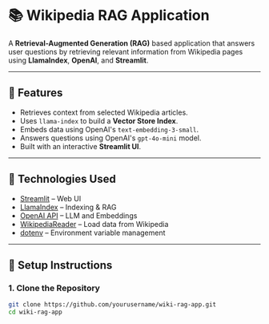 # 📚 Wikipedia RAG Application

A **Retrieval-Augmented Generation (RAG)** based application that answers user questions by retrieving relevant information from Wikipedia pages using **LlamaIndex**, **OpenAI**, and **Streamlit**.

---

## 🚀 Features

- Retrieves context from selected Wikipedia articles.
- Uses `llama-index` to build a **Vector Store Index**.
- Embeds data using OpenAI's `text-embedding-3-small`.
- Answers questions using OpenAI's `gpt-4o-mini` model.
- Built with an interactive **Streamlit UI**.

---

## 🧠 Technologies Used

- [Streamlit](https://streamlit.io/) – Web UI
- [LlamaIndex](https://www.llamaindex.ai/) – Indexing & RAG
- [OpenAI API](https://platform.openai.com/docs) – LLM and Embeddings
- [WikipediaReader](https://docs.llamaindex.ai/en/stable/api_reference/readers/integrations/WikipediaReader/) – Load data from Wikipedia
- [dotenv](https://pypi.org/project/python-dotenv/) – Environment variable management

---

## 📄 Setup Instructions

### 1. Clone the Repository

```bash
git clone https://github.com/yourusername/wiki-rag-app.git
cd wiki-rag-app

